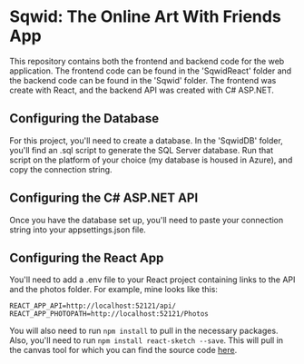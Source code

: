 # Sqwid: The Online Art With Friends App

This repository contains both the frontend and backend code for the web application. The frontend code can be found in the 'SqwidReact' folder and the backend code can be found in the 'Sqwid' folder. The frontend was create with React, and the backend API was created with C# ASP.NET.

## Configuring the Database
For this project, you'll need to create a database. In the 'SqwidDB' folder, you'll find an .sql script to generate the SQL Server database. Run that script on the platform of your choice (my database is housed in Azure), and copy the connection string.

## Configuring the C# ASP.NET API
Once you have the database set up, you'll need to paste your connection string into your appsettings.json file.

## Configuring the React App
You'll need to add a .env file to your React project containing links to the API and the photos folder. For example, mine looks like this:
```
REACT_APP_API=http://localhost:52121/api/
REACT_APP_PHOTOPATH=http://localhost:52121/Photos
```
You will also need to run `npm install` to pull in the necessary packages. Also, you'll need to run `npm install react-sketch --save`. This will pull in the canvas tool for which you can find the source code [here]('https://github.com/tbolis/react-sketch').